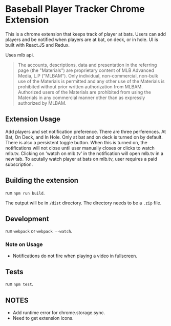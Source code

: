 # Baseball Player Tracker Chrome Extension

This is a chrome extension that keeps track of player at bats.  Users can add players and be notified when players are at bat, on deck, or in hole.  UI is built with React.JS and Redux.

Uses mlb api.
>The accounts, descriptions, data and presentation in the referring page (the "Materials") are proprietary content of MLB Advanced Media, L.P ("MLBAM"). Only individual, non-commercial, non-bulk use of the Materials is permitted and any other use of the Materials is prohibited without prior written authorization from MLBAM. Authorized users of the Materials are prohibited from using the Materials in any commercial manner other than as expressly authorized by MLBAM.

## Extension Usage

Add players and set notification preference.
There are three perferences. At Bat, On Deck, and In Hole.
Only at bat and on deck is turned on by default.
There is also a persistent toggle button.  When this is turned on, the notifications will not close until user manually closes or clicks to watch mlb.tv.
Clicking on 'watch on mlb.tv' in the notification will open mlb.tv in a new tab.  To acutally watch player at bats on mlb.tv, user requires a paid subscription.

## Building the extension

run `npm run build`.

The output will be in  `/dist` directory.
The directory needs to be a `.zip` file.

## Development

run `webpack` or `webpack --watch`.

### Note on Usage

* Notifications do not fire when playing a video in fullscreen.

## Tests

run `npm test`.

## NOTES

* Add runtime error for chrome.storage.sync.
* Need to get extension icons.